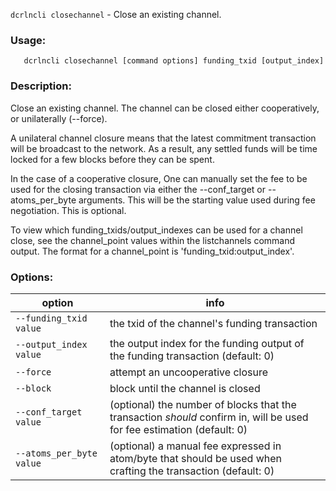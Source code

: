 `dcrlncli closechannel` - Close an existing channel.

### Usage:
```
   dcrlncli closechannel [command options] funding_txid [output_index]
```

### Description:
   
  Close an existing channel. The channel can be closed either cooperatively,
  or unilaterally (--force).

  A unilateral channel closure means that the latest commitment
  transaction will be broadcast to the network. As a result, any settled
  funds will be time locked for a few blocks before they can be spent.

  In the case of a cooperative closure, One can manually set the fee to
  be used for the closing transaction via either the --conf_target or
  --atoms_per_byte arguments. This will be the starting value used during
  fee negotiation. This is optional.

  To view which funding_txids/output_indexes can be used for a channel close,
  see the channel_point values within the listchannels command output.
  The format for a channel_point is 'funding_txid:output_index'.

### Options:
|option|info|
|--|--|
|`--funding_txid value`|    the txid of the channel's funding transaction|
|`--output_index value`|    the output index for the funding output of the funding transaction (default: 0)|
|`--force`|                attempt an uncooperative closure|
|`--block`|                block until the channel is closed|
|`--conf_target value`|     (optional) the number of blocks that the transaction *should* confirm in, will be used for fee estimation (default: 0)|
|`--atoms_per_byte value`|  (optional) a manual fee expressed in atom/byte that should be used when crafting the transaction (default: 0)|
   

